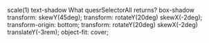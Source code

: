 scale(1)
text-shadow
What quesrSelectorAll returns?
box-shadow
transform: skewY(45deg);
transform: rotateY(20deg) skewX(-2deg);
transform-origin: bottom;
transform: rotateY(20deg) skewX(-2deg) translateY(-3rem);
object-fit: cover;
